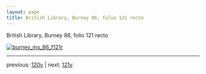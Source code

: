 ```yaml
---
layout: page
title: British Library, Burney 86, folio 121 recto
---
```


British Library, Burney 86, folio 121 recto

[![burney_ms_86_f121r](http://www.homermultitext.org/iipsrv?IIIF=/project/homer/pyramidal/deepzoom/bl/burney86imgs/v1/burney_ms_86_f121r.tif/full/800,/0/default.jpg)](http://www.homermultitext.org/ict2/?urn=urn:cite2:bl:burney86imgs.v1:burney_ms_86_f121r) 

---

previous:  [120v](../120v/) | next: [121v](../121v/)